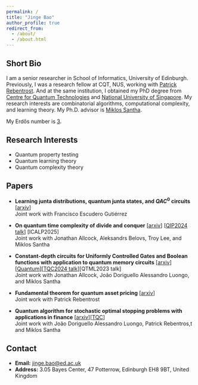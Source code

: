 ```yaml
---
permalink: /
title: "Jinge Bao"
author_profile: true
redirect_from: 
  - /about/
  - /about.html
---
```


## Short Bio

I am a senior researcher in School of Informatics, University of Edinburgh. Previously, I was a research fellow at CQT, NUS, working with [Patrick Rebentrost](https://www.quantumlah.org/people/profile/Frank-Patrick). And at the same institution, I obtained my PhD degree from [Centre for Quantum Technologies](https://www.quantumlah.org/) and [National University of Singapore](https://nus.edu.sg/). My research interests are combinatorial algorithms, computational complexity, and learning theory. My Ph.D. advisor is [Miklos Santha](https://www.irif.fr/~santha/).

My Erdős number is [3](https://mathscinet.ams.org/mathscinet/freetools/collab-dist?source=1525495&target=189017).

## Research Interests

+ Quantum property testing
+ Quantum learning theory
+ Quantum complexity theory

## Papers
- **Learning junta distributions, quantum junta states, and $QAC^0$ circuits** [[arxiv](https://arxiv.org/abs/2410.15822)]\
   Joint work with Francisco Escudero Gutiérrez
  
- **On quantum time complexity of divide and conquer** [[arxiv](https://arxiv.org/abs/2311.16401)] [[QIP2024 talk](https://www.youtube.com/watch?v=2Vc9FzULV_E)] [ICALP2025]\
   Joint work with Jonathan Allcock, Aleksandrs Belovs, Troy Lee, and Miklos Santha
  
- **Constant-depth circuits for Uniformly Controlled Gates and Boolean functions with application to quantum memory circuits** [[arxiv](https://arxiv.org/abs/2308.08539)][[Quantum](https://quantum-journal.org/papers/q-2024-11-20-1530/pdf)][[TQC2024 talk](https://www.youtube.com/watch?v=66hoGm5TRWc&list=PLmE1-ewBrbki0NDUypq032n2Tk7pq1rpN&index=3)][QTML2023 talk]\
   Joint work with Jonathan Allcock, João Doriguello Alessandro Luongo, and Miklos Santha
  
- **Fundamental theorem for quantum asset pricing** [[arxiv](https://arxiv.org/abs/2212.13815)]\
   Joint work with Patrick Rebentrost
  
- **Quantum algorithm for stochastic optimal stopping problems with applications in finance** [[arxiv](https://arxiv.org/abs/2111.15332)][[TQC](https://drops.dagstuhl.de/storage/00lipics/lipics-vol232-tqc2022/LIPIcs.TQC.2022.2/LIPIcs.TQC.2022.2.pdf)]\
   Joint work with João Doriguello Alessandro Luongo, Patrick Rebentros,t and Miklos Santha

## Contact
- **Email:** jinge.bao@ed.ac.uk
- **Address:** 3.05 Bayes Center, 47 Potterrow, Edinburgh EH8 9BT, United Kingdom
